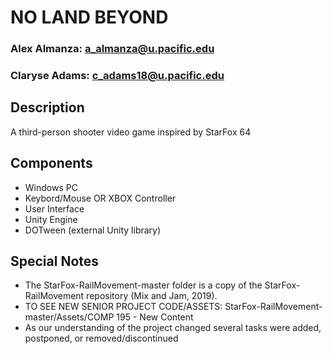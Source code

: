 # NO LAND BEYOND
### Alex Almanza: a_almanza@u.pacific.edu
### Claryse Adams: c_adams18@u.pacific.edu

## Description
A third-person shooter video game inspired by StarFox 64

## Components
- Windows PC
- Keybord/Mouse OR XBOX Controller
- User Interface
- Unity Engine
- DOTween (external Unity library)

## Special Notes

- The StarFox-RailMovement-master folder is a copy of the StarFox-RailMovement repository (Mix and Jam, 2019).
- TO SEE NEW SENIOR PROJECT CODE/ASSETS: StarFox-RailMovement-master/Assets/COMP 195 - New Content
- As our understanding of the project changed several tasks were added, postponed, or removed/discontinued
